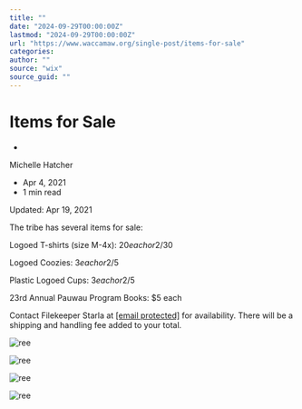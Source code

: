 ```yaml
---
title: ""
date: "2024-09-29T00:00:00Z"
lastmod: "2024-09-29T00:00:00Z"
url: "https://www.waccamaw.org/single-post/items-for-sale"
categories:
author: ""
source: "wix"
source_guid: ""
---
```


# Items for Sale

-

Michelle Hatcher
- Apr 4, 2021
- 1 min read

Updated: Apr 19, 2021

The tribe has several items for sale:

Logoed T-shirts (size M-4x): $20 each or 2/$30

Logoed Coozies: $3 each or 2/$5

Plastic Logoed Cups: $3 each or 2/$5

23rd Annual Pauwau Program Books: $5 each

Contact Filekeeper Starla at [[email protected]](/cdn-cgi/l/email-protection#57042336253b36333232616617303a363e3b7934383a) for availability. There will be a shipping and handling fee added to your total.

![ree](https://static.wixstatic.com/media/98a108_8ec17869ab0041e9995c082cf55d427f~mv2.jpeg/v1/fill/w_147,h_122,al_c,q_80,usm_0.66_1.00_0.01,blur_2,enc_avif,quality_auto/98a108_8ec17869ab0041e9995c082cf55d427f~mv2.jpeg)

![ree](https://static.wixstatic.com/media/98a108_e5512e72b11b4dfdb138dac5312d7a92~mv2.jpeg/v1/fill/w_147,h_261,al_c,q_80,usm_0.66_1.00_0.01,blur_2,enc_avif,quality_auto/98a108_e5512e72b11b4dfdb138dac5312d7a92~mv2.jpeg)

![ree](https://static.wixstatic.com/media/98a108_92c9328569fd4cf7aa17093d7df15004~mv2.jpg/v1/fill/w_147,h_122,al_c,q_80,usm_0.66_1.00_0.01,blur_2,enc_avif,quality_auto/98a108_92c9328569fd4cf7aa17093d7df15004~mv2.jpg)

![ree](https://static.wixstatic.com/media/98a108_4dbb206bbf0f4cfbaec4ccd357ee96a8~mv2.jpeg/v1/fill/w_147,h_122,al_c,q_80,usm_0.66_1.00_0.01,blur_2,enc_avif,quality_auto/98a108_4dbb206bbf0f4cfbaec4ccd357ee96a8~mv2.jpeg)

